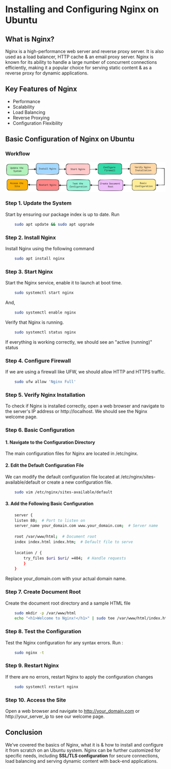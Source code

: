 # Installing and Configuring Nginx on Ubuntu
## What is Nginx?
Nginx is a high-performance web server and reverse proxy server. It is also used as a load balancer, HTTP cache & an email proxy server. Nginx is known for its ability to handle a large number of concurrent connections efficiently, making it a popular choice for serving static content & as a reverse proxy for dynamic applications.

## Key Features of Nginx
- Performance
- Scalability
- Load Balancing
- Reverse Proxying
- Configuration Flexibility

## Basic Configuration of Nginx on Ubuntu

### Workflow 
<div align="center">
  <img src="Images/Nginx Workflow.png" alt="Project Logo" width=100% height=30%/>
</div>

### Step 1. Update the System
Start by ensuring our package index is up to date. Run
```bash
    sudo apt update && sudo apt upgrade
```
### Step 2. Install Nginx
Install Nginx using the following command
```bash
    sudo apt install nginx
```
### Step 3. Start Nginx
Start the Nginx service, enable it to launch at boot time.
```bash
    sudo systemctl start nginx
```
And,
```bash
    sudo systemctl enable nginx
```
Verify that Nginx is running.
```bash
    sudo systemctl status nginx
```
If everything is working correctly, we should see an "active (running)" status
### Step 4. Configure Firewall
If we are using a firewall like UFW, we should allow HTTP and HTTPS traffic.
```bash
    sudo ufw allow 'Nginx Full'
```
### Step 5. Verify Nginx Installation
To check if Nginx is installed correctly, open a web browser and navigate to the server's IP address or http://localhost. We should see the Nginx welcome page.
### Step 6. Basic Configuration
#### 1. Navigate to the Configuration Directory
The main configuration files for Nginx are located in /etc/nginx.
#### 2. Edit the Default Configuration File
We can modify the default configuration file located at /etc/nginx/sites-available/default or create a new configuration file.
```bash
    sudo vim /etc/nginx/sites-available/default
```
#### 3. Add the Following Basic Configuration
```bash
    server {
    listen 80;  # Port to listen on
    server_name your_domain.com www.your_domain.com;  # Server name

    root /var/www/html;  # Document root
    index index.html index.htm;  # Default file to serve

    location / {
        try_files $uri $uri/ =404;  # Handle requests
        }
    }
```
Replace your_domain.com with your actual domain name.
### Step 7. Create Document Root
Create the document root directory and a sample HTML file
```bash
    sudo mkdir -p /var/www/html
    echo "<h1>Welcome to Nginx!</h1>" | sudo tee /var/www/html/index.html
```
### Step 8. Test the Configuration
Test the Nginx configuration for any syntax errors. Run :
```bash
    sudo nginx -t
```
### Step 9. Restart Nginx
If there are no errors, restart Nginx to apply the configuration changes
```bash
    sudo systemctl restart nginx
```
### Step 10. Access the Site
Open a web browser and navigate to http://your_domain.com or http://your_server_ip to see our welcome page.

## Conclusion 
We’ve covered the basics of Nginx, what it is & how to install and configure it from scratch on an Ubuntu system. Nginx can be further customized for specific needs, including **SSL/TLS configuration** for secure connections, load balancing and serving dynamic content with back-end applications.